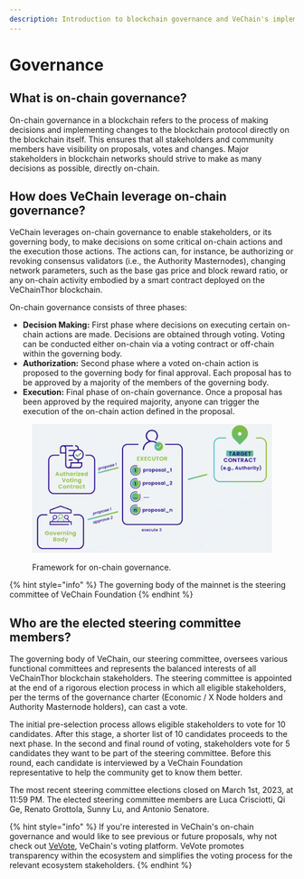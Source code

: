 ```yaml
---
description: Introduction to blockchain governance and VeChain's implementation.
---
```


# Governance

## What is on-chain governance?

On-chain governance in a blockchain refers to the process of making decisions and implementing changes to the blockchain protocol directly on the blockchain itself. This ensures that all stakeholders and community members have visibility on proposals, votes and changes. Major stakeholders in blockchain networks should strive to make as many decisions as possible, directly on-chain.

## How does VeChain leverage on-chain governance?

VeChain leverages on-chain governance to enable stakeholders, or its governing body, to make decisions on some critical on-chain actions and the execution those actions. The actions can, for instance, be authorizing or revoking consensus validators (i.e., the Authority Masternodes), changing network parameters, such as the base gas price and block reward ratio, or any on-chain activity embodied by a smart contract deployed on the VeChainThor blockchain.

On-chain governance consists of three phases:

* **Decision Making:** First phase where decisions on executing certain on-chain actions are made. Decisions are obtained through voting. Voting can be conducted either on-chain via a voting contract or off-chain within the governing body.
* **Authorization:** Second phase where a voted on-chain action is proposed to the governing body for final approval. Each proposal has to be approved by a majority of the members of the governing body.
* **Execution:** Final phase of on-chain governance. Once a proposal has been approved by the required majority, anyone can trigger the execution of the on-chain action defined in the proposal.

<figure><img src="../../.gitbook/assets/Screenshot 2023-07-20 at 16.01.48.png" alt=""><figcaption><p>Framework for on-chain governance.</p></figcaption></figure>

{% hint style="info" %}
The governing body of the mainnet is the steering committee of VeChain Foundation
{% endhint %}

## Who are the elected steering committee members?

The governing body of VeChain, our steering committee, oversees various functional committees and represents the balanced interests of all VeChainThor blockchain stakeholders. The steering committee is appointed at the end of a rigorous election process in which all eligible stakeholders, per the terms of the governance charter (Economic / X Node holders and Authority Masternode holders), can cast a vote.

The initial pre-selection process allows eligible stakeholders to vote for 10 candidates. After this stage, a shorter list of 10 candidates proceeds to the next phase. In the second and final round of voting, stakeholders vote for 5 candidates they want to be part of the steering committee. Before this round, each candidate is interviewed by a VeChain Foundation representative to help the community get to know them better.

The most recent steering committee elections closed on March 1st, 2023, at 11:59 PM. The elected steering committee members are Luca Crisciotti, Qi Ge, Renato Grottola, Sunny Lu, and Antonio Senatore.

{% hint style="info" %}
If you're interested in VeChain's on-chain governance and would like to see previous or future proposals, why not check out [VeVote](https://vevote.vechain.org/home), VeChain's voting platform. VeVote promotes transparency within the ecosystem and simplifies the voting process for the relevant ecosystem stakeholders.
{% endhint %}
